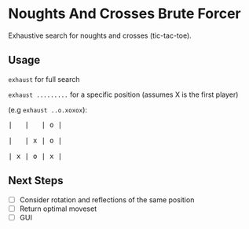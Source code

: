 # Noughts And Crosses Brute Forcer
Exhaustive search for noughts and crosses (tic-tac-toe).

## Usage
`exhaust` for full search

`exhaust .........` for a specific position
(assumes X is the first player)

(e.g `exhaust ..o.xoxox`): 
<pre>
|   |   | o |

|   | x | o |

| x | o | x | 
</pre>
## Next Steps
- [ ] Consider rotation and reflections of the same position
- [ ] Return optimal moveset
- [ ] GUI
